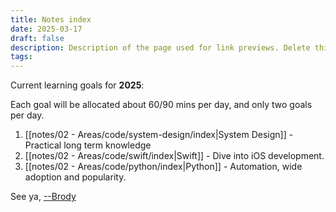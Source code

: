 ```yaml
---
title: Notes index
date: 2025-03-17
draft: false
description: Description of the page used for link previews. Delete this if not wanted
tags:
---
```

Current learning goals for **2025**:

Each goal will be allocated about 60/90 mins per day, and only two goals per day.

1. [[notes/02 - Areas/code/system-design/index|System Design]] - Practical long term knowledge
2. [[notes/02 - Areas/code/swift/index|Swift]] - Dive into iOS development.
3. [[notes/02 - Areas/code/python/index|Python]] - Automation, wide adoption and popularity.

See ya, <a target="_blank" rel="noopener noreferrer" href="https://www.brodypen.com/">--Brody<a>
